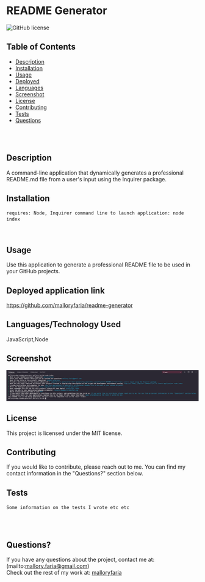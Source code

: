 
  
# README Generator  <br />

![GitHub license](https://img.shields.io/badge/license-MIT-ff69b4.svg) <br />

## Table of Contents 

- [Description](#description)
- [Installation](#installation)
- [Usage](#usage)
- [Deployed](#deployed)
- [Languages](#languages)
- [Screenshot](#screenshot)
- [License](#license)
- [Contributing](#contributing)
- [Tests](#tests)
- [Questions](#questions)

<br />
<br />

## Description

A command-line application that dynamically generates a professional README.md file from a user's input using the Inquirer package.  <br />

## Installation

```
requires: Node, Inquirer command line to launch application: node index
```
<br />

## Usage

Use this application to generate a professional README file to be used in your GitHub projects. <br />

## Deployed application link

https://github.com/malloryfaria/readme-generator <br />

## Languages/Technology Used

JavaScript,Node <br />

## Screenshot
![README Generator](https://github.com/malloryfaria/readme-generator/blob/main/assets/images/screenshot.jpg?raw=true) <br /> 

## License

  This project is licensed under the MIT license. <br />
  
## Contributing

If you would like to contribute, please reach out to me. You can find my contact information in the  "Questions?" section below. <br />

## Tests

  ```
  Some information on the tests I wrote etc etc
  ```
  <br /> <br />

## Questions?

If you have any questions about the project, contact me at: 
(mailto:mallory.faria@gmail.com) <br />
Check out the rest of my work at: 
[malloryfaria](https://github.com/malloryfaria/) <br />
